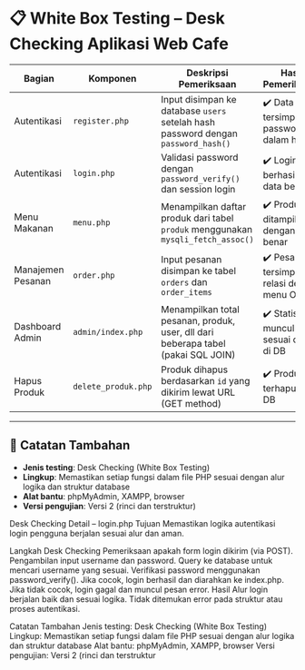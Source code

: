 # 📋 White Box Testing – Desk Checking Aplikasi Web Cafe

| Bagian             | Komponen           | Deskripsi Pemeriksaan                                                                 | Hasil Pemeriksaan                               | Screenshot Code                  | Screenshot Tampilan              |
|--------------------|--------------------|----------------------------------------------------------------------------------------|--------------------------------------------------|----------------------------------|----------------------------------|
| Autentikasi        | `register.php`     | Input disimpan ke database `users` setelah hash password dengan `password_hash()`     | ✔️ Data user tersimpan, password dalam hash     | ![code_register](screens/register_code.png) | ![ui_register](screens/register_ui.png) |
| Autentikasi        | `login.php`        | Validasi password dengan `password_verify()` dan session login                        | ✔️ Login berhasil jika data benar               | ![code_login](screens/login_code.png)       | ![ui_login](screens/login_ui.png)       |
| Menu Makanan       | `menu.php`         | Menampilkan daftar produk dari tabel `produk` menggunakan `mysqli_fetch_assoc()`      | ✔️ Produk ditampilkan dengan benar              | ![code_menu](screens/menu_code.png)         | ![ui_menu](screens/menu_ui.png)         |
| Manajemen Pesanan  | `order.php`        | Input pesanan disimpan ke tabel `orders` dan `order_items`                            | ✔️ Pesanan tersimpan, relasi dengan menu OK     | ![code_order](screens/order_code.png)       | ![ui_order](screens/order_ui.png)       |
| Dashboard Admin    | `admin/index.php`  | Menampilkan total pesanan, produk, user, dll dari beberapa tabel (pakai SQL JOIN)     | ✔️ Statistik muncul sesuai data di DB           | ![code_admin](screens/admin_code.png)       | ![ui_admin](screens/admin_ui.png)       |
| Hapus Produk       | `delete_produk.php`| Produk dihapus berdasarkan `id` yang dikirim lewat URL (GET method)                   | ✔️ Produk terhapus dari DB                      | ![code_delete](screens/delete_produk_code.png) | ![ui_delete](screens/delete_produk_ui.png) |

---

## 📌 Catatan Tambahan

- **Jenis testing**: Desk Checking (White Box Testing)
- **Lingkup**: Memastikan setiap fungsi dalam file PHP sesuai dengan alur logika dan struktur database
- **Alat bantu**: phpMyAdmin, XAMPP, browser
- **Versi pengujian**: Versi 2 (rinci dan terstruktur)

Desk Checking Detail – login.php
Tujuan
Memastikan logika autentikasi login pengguna berjalan sesuai alur dan aman.

Langkah Desk Checking
Pemeriksaan apakah form login dikirim (via POST).
Pengambilan input username dan password.
Query ke database untuk mencari username yang sesuai.
Verifikasi password menggunakan password_verify().
Jika cocok, login berhasil dan diarahkan ke index.php.
Jika tidak cocok, login gagal dan muncul pesan error.
Hasil
Alur login berjalan baik dan sesuai logika.
Tidak ditemukan error pada struktur atau proses autentikasi.

Catatan Tambahan
Jenis testing: Desk Checking (White Box Testing)
Lingkup: Memastikan setiap fungsi dalam file PHP sesuai dengan alur logika dan struktur database
Alat bantu: phpMyAdmin, XAMPP, browser
Versi pengujian: Versi 2 (rinci dan terstruktur
